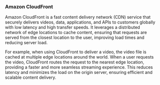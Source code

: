 ### Amazon CloudFront

Amazon CloudFront is a fast content delivery network (CDN) service that securely delivers videos, data, applications, and APIs to customers globally with low latency and high transfer speeds. It leverages a distributed network of edge locations to cache content, ensuring that requests are served from the closest location to the user, improving load times and reducing server load.

For example, when using CloudFront to deliver a video, the video file is cached at multiple edge locations around the world. When a user requests the video, CloudFront routes the request to the nearest edge location, providing a faster and more seamless streaming experience. This reduces latency and minimizes the load on the origin server, ensuring efficient and scalable content delivery.

